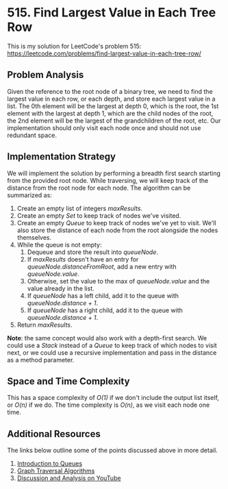 # 515. Find Largest Value in Each Tree Row
This is my solution for LeetCode's problem 515: https://leetcode.com/problems/find-largest-value-in-each-tree-row/

## Problem Analysis
Given the reference to the root node of a binary tree, we need to find the largest value in each row, or each depth, and store each largest value in a list. The 0th element will be the largest at depth 0, which is the root, the 1st element with the largest at depth 1, which are the child nodes of the root, the 2nd element will be the largest of the grandchildren of the root, etc. Our implementation should only visit each node once and should not use redundant space.

## Implementation Strategy
We will implement the solution by performing a breadth first search starting from the provided root node. While traversing, we will keep track of the distance from the root node for each node. The algorithm can be summarized as:
1. Create an empty list of integers *maxResults*.
1. Create an empty *Set* to keep track of nodes we've visited.
1. Create an empty *Queue* to keep track of nodes we've yet to visit. We'll also store the distance of each node from the root alongside the nodes themselves.
1. While the queue is not empty:
    1. Dequeue and store the result into *queueNode*.
    1. If *maxResults* doesn't have an entry for *queueNode.distanceFromRoot*, add a new entry with *queueNode.value*.
    1. Otherwise, set the value to the max of *queueNode.value* and the value already in the list.
    1. If *queueNode* has a left child, add it to the queue with *queueNode.distance + 1*.
    1. If *queueNode* has a right child, add it to the queue with *queueNode.distance + 1*.
1. Return *maxResults*.

**Note**: the same concept would also work with a depth-first search. We could use a *Stack* instead of a *Queue* to keep track of which nodes to visit next, or we could use a recursive implementation and pass in the distance as a method parameter.

## Space and Time Complexity
This has a space complexity of *O(1)* if we don't include the output list itself, or *O(n)* if we do. The time complexity is *O(n)*, as we visit each node one time.

## Additional Resources
The links below outline some of the points discussed above in more detail.
1. [Introduction to Queues](https://bytethisstore.com/articles/pg/queue)
1. [Graph Traversal Algorithms](https://bytethisstore.com/articles/pg/graph-algorithms-depth-breadth-search)
1. [Discussion and Analysis on YouTube](https://youtu.be/0im1eLtWDBk)